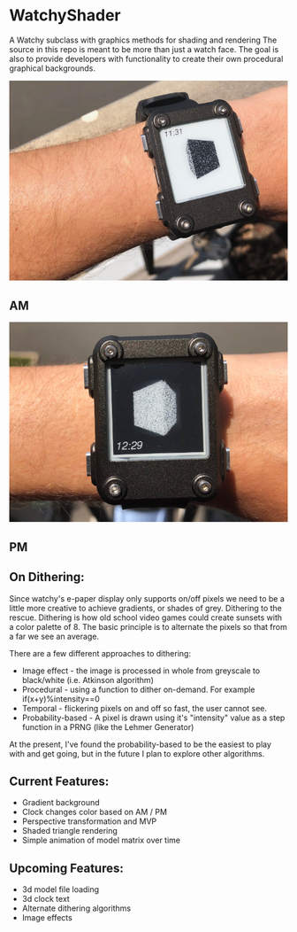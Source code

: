 # WatchyShader
A Watchy subclass with graphics methods for shading and rendering
The source in this repo is meant to be more than just a watch face.
The goal is also to provide developers with functionality to create
their own procedural graphical backgrounds.

![alt text](images/cubeam.png?raw=true)
## AM
![alt text](images/cubepm.png?raw=true)
## PM

## On Dithering:
Since watchy's e-paper display only supports on/off pixels we need
to be a little more creative to achieve gradients, or shades of grey.
Dithering to the rescue. Dithering is how old school video games
could create sunsets with a color palette of 8. The basic principle
is to alternate the pixels so that from a far we see an average.

There are a few different approaches to dithering:
* Image effect - the image is processed in whole from greyscale 
to black/white (i.e. Atkinson algorithm)
* Procedural - using a function to dither on-demand. For example
if(x+y)%intensity==0
* Temporal - flickering pixels on and off so fast, the user cannot see.
* Probability-based - A pixel is drawn using it's "intensity" value
as a step function in a PRNG (like the Lehmer Generator)

At the present, I've found the probability-based to be the easiest to
play with and get going, but in the future I plan to explore other
algorithms.

## Current Features:
* Gradient background
* Clock changes color based on AM / PM
* Perspective transformation and MVP
* Shaded triangle rendering
* Simple animation of model matrix over time

## Upcoming Features:
* 3d model file loading
* 3d clock text
* Alternate dithering algorithms
* Image effects

